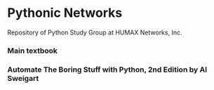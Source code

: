 # Pythonic Networks

Repository of Python Study Group at HUMAX Networks, Inc.


### Main textbook

### Automate The Boring Stuff with Python, 2nd Edition by Al Sweigart

